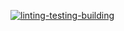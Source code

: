 [![linting-testing-building](https://github.com/viacheslavorlov/frontend-for-HRs/actions/workflows/main.yml/badge.svg)](https://github.com/viacheslavorlov/frontend-for-HRs/actions/workflows/main.yml)

